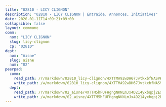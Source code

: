 ```yaml
---
title: "02810 - LICY CLIGNON"
description: "02810 - LICY CLIGNON | Entraide, Annonces, Initiatives"
date: 2020-01-11T14:09:21+09:00
collapsible: false
layout: commune
comm:
  nom: "LICY CLIGNON"
  slug: licy-clignon
  cp: "02810"
dept:
  nom: "Aisne"
  slug: aisne
  num: "02"
peerpad:
  comm:
    read_path: /r/markdown/02810_licy-clignon/4XTTMA92wDH67JvtkxbfNASVK6BVERmpGqB9KMKfqkvo92Pz5
    write_path: /w/markdown/02810_licy-clignon/4XTTMA92wDH67JvtkxbfNASVK6BVERmpGqB9KMKfqkvo92Pz5-K3TgUJKzuQPzjfV9NKWaneBmgB6BSwkzoKRNXQUJX47Jio5EBcjRxCrBYnFSkEhkH4FxpLSFFjbhmkKJRgxY9SPYDzjwfQTWRZoGDGF5BMACEh5i4K6DBymNbBztsZnBzrqRfmSd
  dept:
    read_path: /r/markdown/02_aisne/4XTTM5hFUFHgngNKNLmJx4D214yxbqpj2EXK5CBjZ5LZF3zAf
    write_path: /w/markdown/02_aisne/4XTTM5hFUFHgngNKNLmJx4D214yxbqpj2EXK5CBjZ5LZF3zAf-K3TgUfAP6D753WPagZBnpcFgyCUpnZXNhrQsKU6J8qon6wxmFCHD5kB3GMzCYyJmAGHN58p9qgKDhnEgSAuHEK3wjVXSJoUkHyn6Vb7T2aNZ2y6ez5BMkQCEQxoUkfyK9J3TXU3M
---
```



